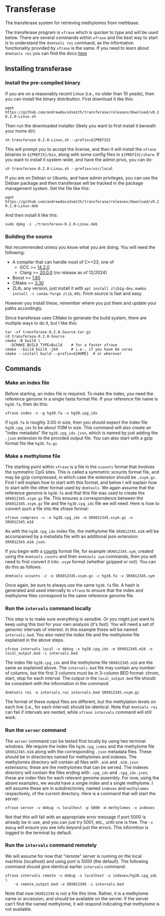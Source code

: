  # Transferase

The transferase system for retrieving methylomes from methbase.

The transferase program is `xfrase` which is quicker to type and will
be used below. There are several commands within `xfrase` and the best
way to start is to understand the `dnmtools roi` command, as the
information functionality provided by `xfrase` is the same. If you
need to learn about `dnmtools roi` you can find the docs
[here](https://dnmtools.readthedocs.io/en/latest/roi)

## Installing transferase

### Install the pre-compiled binary

If you are on a reasonably recent Linux (i.e., no older than 10
yeads), then you can install the binary distribution. First
download it like this:
```console
wget https://github.com/andrewdavidsmith/transferase/releases/download/v0.2.0/transferase-0.2.0-Linux.sh
```

Then run the downloaded installer (likely you want to first install it
beneath your home dir):
```console
sh transferase-0.2.0-Linux.sh --prefix=${PREFIX}
```

This will prompt you to accept the license, and then it will install
the `xfrase` binaries in `${PREFIX}/bin`, along with some config files
in `${PREFIX}/share`. If you want to install it system-wide, and have
the admin privs, you can do:
```console
sh transferase-0.2.0-Linux.sh --prefix=/usr/local
```

If you are on Debian or Ubuntu, and have admin privileges, you can use
the Debian package and then transferase will be tracked in the package
management system.  Get the file like this:
```console
wget https://github.com/andrewdavidsmith/transferase/releases/download/v0.2.0/transferase-0.2.0-Linux.deb
```

And then install it like this:
```console
sudo dpkg -i ./transferase-0.2.0-Linux.deb
```

### Building the source

Not recommended unless you know what you are doing. You will need the
following:

* A compiler that can handle most of C++23, one of
  - GCC >= [14.2.0](https://gcc.gnu.org/pub/gcc/releases/gcc-14.2.0/gcc-14.2.0.tar.gz)
  - Clang >= [20.0.0](https://github.com/llvm/llvm-project.git) (no release as of 12/2024)
* Boost >= [1.85](https://archives.boost.io/release/${BOOST_VERSION}/source/boost_1_85.tar.bz2)
* CMake >= [3.30](https://github.com/Kitware/CMake/releases/download/v3.30.2/cmake-3.30.2.tar.gz)
* ZLib, any version, just install it with `apt install zlib1g-dev`,
  `mamba install -c conda-forge zlib`, etc. From source is fast and
  easy.

However you install these, remember where you put them and update your
paths accordingly.

Since transferase uses CMake to generate the build system, there are
multiple ways to do it, but I like this:
```shell
tar -xf transferase-0.2.0-Source.tar.gz
cd transferase-0.2.0-Source
cmake -B build \
  -DCMAKE_BUILD_TYPE=Build    # for a faster xfrase
cmake --build build -j64      # i.e., if you have 64 cores
cmake --install build --prefix=${HOME}  # or wherever
```

## Commands

### Make an index file

Before starting, an index file is required. To make the index, you
need the reference genome in a single fasta format file. If your
reference file name is `hg38.fa`, then do this:
```console
xfrase index -v -g hg38.fa -x hg38.cpg_idx
```

If `hg38.fa` is roughly 3.0G in size, then you should expect the index
file `hg38.cpg_idx` to be about 113M in size. This command will also
create an "index metadata" file `hg38.cpg_idx.json`, which is named by
just adding the `.json` extension to the provided output file. You can
also start with a gzip format file like `hg38.fa.gz`.

### Make a methylome file

The starting point within `xfrase` is a file in the `xcounts` format that
involves the symmetric CpG sites. This is called a symmetric xcounts
format file, and may be gzip compressed, in which case the extension
should be `.xsym.gz`. First I will explain how to start with this
format, and below I will explain how to start with the other format
used by `dnmtools`. We again assume that the reference genome is
`hg38.fa` and that this file was used to create the
`SRX012345.xsym.gz` file. This ensures a correspondence between the
`SRX012345.xsym.gz` file and the `hg38.cpg_idx` file we will need.
Here is how to convert such a file into the xfrase format:
```console
xfrase compress -v -x hg38.cpg_idx -m SRX012345.xsym.gz -o SRX012345.m16
```

As with the `hg38.cpg_idx` index file, the methylome file
`SRX012345.m16` will be accompanied by a metadata file with an
additional json extension: `SRX012345.m16.json`.

If you begin with a
[counts](https://dnmtools.readthedocs.io/en/latest/counts) format
file, for example `SRX012345.sym`, created using the `dnmtools counts`
and then `dnmtools sym` commands, then you will need to first convert
it into `.xsym` format (whether gzipped or not). You can do this as
follows:
```console
dnmtools xcounts -z -o SRX012345.xsym.gz -c hg38.fa -v SRX012345.sym
```

Once again, be sure to always use the same `hg38.fa` file.  A hash is
generated and used internally to `xfrase` to ensure that the index and
methylome files correspond to the same reference genome file.

### Run the `intervals` command locally

This step is to make sure everything is sensible. Or you might just
want to keep using this tool for your own analysis (it's fast). You
will need a set of genomic intervals of interest. In this example
these will be named `intervals.bed`. You also need the index file and
the methylome file explained in the above steps.
```console
xfrase intervals local -v debug -x hg38.cpg_idx -m SRX012345.m16 -o local_output.bed -i intervals.bed
```

The index file `hg38.cpg_idx` and the methylome file `SRX012345.m16`
are the same as explained above. The `intervals.bed` file may contain
any number of columns, but the first 3 columns must be in 3-column BED
format: chrom, start, stop for each interval.  The output in the
`local_output.bed` file should be consistent with the information in
the command:
```console
dnmtools roi -o intervals.roi intervals.bed SRX012345.xsym.gz
```

The format of these output files are different, but the methylation
levels on each line (i.e., for each interval) should be identical.
Note that `dnmtools roi` can fail if intervals are nested, while
`xfrase intervals` command will still work.

### Run the `server` command

The `server` command can be tested first locally by using two terminal
windows. We require the index file `hg38.cpg_index` and the methylome
file `SRX012345.m16` along with the corresponding `.json` metadata
files. These should be in directories named for methylomes and
indexes. The methylomes directory will contain all files with `.m16`
and `.m16.json` extensions; these are the methylomes that can be
served. The indexes directory will contain the files ending with
`.cpg_idx` and `.cpg_idx.json`; these are index files for each
relevant genome assembly. For now, using the above examples, we
would have a single index and a single methylome. I will assume these
are in subdirectories, named `indexes` and `methylomes` respectively,
of the current directory. Here is a command that will start the server:
```console
xfrase server -v debug -s localhost -p 5000 -m methylomes -x indexes
```

Not that this will fail with an appropriate error message if port 5000
is already be in use, and you can just try 5001, etc., until one is
free. The `-v debug` will ensure you see info beyond just the
errors. This informtion is logged to the terminal by default.

### Run the `intervals` command remotely

We will assume for now that "remote" server is running on the local
machine (localhost) and using port is 5000 (the default). The
following command should give identical earlier `intervals` command:
```console
xfrase intervals remote -v debug -s localhost -x indexes/hg38.cpg_idx \
    -o remote_output.bed -a SRX012345 -i intervals.bed
```

Note that now `SRX012345` is not a file this time. Rather, it is a
methylome name or accession, and should be available on the server. If
the server can't find the named methylome, it will respond indicating
that methylome is not available.
